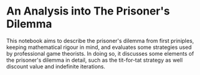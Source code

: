 <h1>An Analysis into The Prisoner's Dilemma</h1>

This notebook aims to describe the prisoner's dilemma from first priniples, keeping mathematical rigour in mind, and evaluates some strategies used by professional game theorists. In doing so, it discusses some elements of the prisoner's dilemma in detail, such as the tit-for-tat strategy as well discount value and indefinite iterations.
